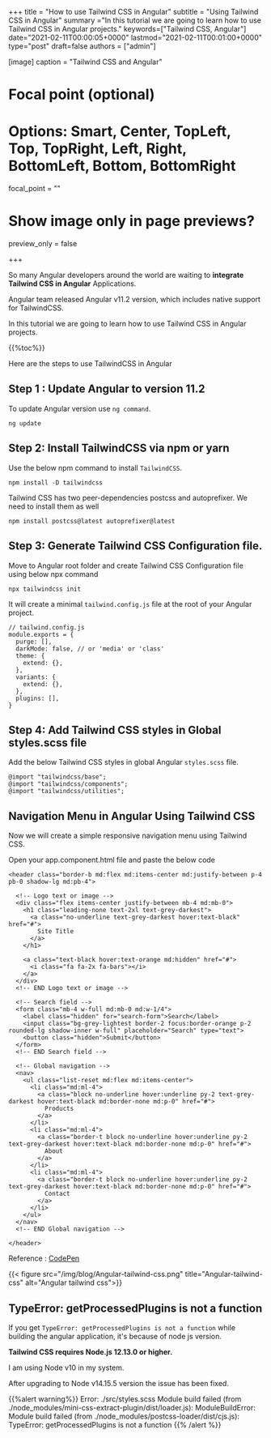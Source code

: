 +++
title = "How to use Tailwind CSS in Angular"
subtitle = "Using Tailwind CSS in Angular"
summary ="In this tutorial we are going to learn how to use Tailwind CSS in Angular projects."
keywords=["Tailwind CSS, Angular"]
date="2021-02-11T00:00:05+0000"
lastmod="2021-02-11T00:01:00+0000"
type="post"
draft=false
authors = ["admin"]

[image]
  caption = "Tailwind CSS and Angular"

  # Focal point (optional)
  # Options: Smart, Center, TopLeft, Top, TopRight, Left, Right, BottomLeft, Bottom, BottomRight
  focal_point = ""

  # Show image only in page previews?
  preview_only = false

+++

So many Angular developers around the world are waiting to **integrate Tailwind CSS in Angular** Applications.

Angular team released Angular v11.2 version, which includes native support for TailwindCSS.

In this tutorial we are going to learn how to use Tailwind CSS in Angular projects.

{{%toc%}}

Here are the steps to use TailwindCSS in Angular 

## Step 1 : Update Angular to version 11.2

To update Angular version use `ng command`.

```
ng update
```

## Step 2: Install TailwindCSS via npm or yarn

Use the below npm command to install `TailwindCSS`.

```
npm install -D tailwindcss
```

Tailwind CSS has two peer-dependencies postcss and autoprefixer. We need to install them as well

```
npm install postcss@latest autoprefixer@latest

```

## Step 3: Generate Tailwind CSS Configuration file.

Move to Angular root folder and create Tailwind CSS Configuration file using below npx command

```
npx tailwindcss init
```

It will create a minimal `tailwind.config.js` file at the root of your Angular project.

```
// tailwind.config.js
module.exports = {
  purge: [],
  darkMode: false, // or 'media' or 'class'
  theme: {
    extend: {},
  },
  variants: {
    extend: {},
  },
  plugins: [],
}
```

## Step 4: Add Tailwind CSS styles in Global styles.scss file

Add the below Tailwind CSS styles in global Angular `styles.scss` file.
```
@import "tailwindcss/base";
@import "tailwindcss/components";
@import "tailwindcss/utilities";

```

## Navigation Menu in Angular Using Tailwind CSS

Now we will create a simple responsive navigation menu using Tailwind CSS.

Open your app.component.html file and paste the below code

```
<header class="border-b md:flex md:items-center md:justify-between p-4 pb-0 shadow-lg md:pb-4">
  
  <!-- Logo text or image -->
  <div class="flex items-center justify-between mb-4 md:mb-0">
    <h1 class="leading-none text-2xl text-grey-darkest">
      <a class="no-underline text-grey-darkest hover:text-black" href="#">
        Site Title
      </a>
    </h1>

    <a class="text-black hover:text-orange md:hidden" href="#">
      <i class="fa fa-2x fa-bars"></i>
    </a>
  </div>
  <!-- END Logo text or image -->
  
  <!-- Search field -->
  <form class="mb-4 w-full md:mb-0 md:w-1/4">
    <label class="hidden" for="search-form">Search</label>
    <input class="bg-grey-lightest border-2 focus:border-orange p-2 rounded-lg shadow-inner w-full" placeholder="Search" type="text">
    <button class="hidden">Submit</button>
  </form>
  <!-- END Search field -->
  
  <!-- Global navigation -->
  <nav>
    <ul class="list-reset md:flex md:items-center">
      <li class="md:ml-4">
        <a class="block no-underline hover:underline py-2 text-grey-darkest hover:text-black md:border-none md:p-0" href="#">
          Products
        </a>
      </li>
      <li class="md:ml-4">
        <a class="border-t block no-underline hover:underline py-2 text-grey-darkest hover:text-black md:border-none md:p-0" href="#">
          About
        </a>
      </li>
      <li class="md:ml-4">
        <a class="border-t block no-underline hover:underline py-2 text-grey-darkest hover:text-black md:border-none md:p-0" href="#">
          Contact
        </a>
      </li>
    </ul>
  </nav>
  <!-- END Global navigation -->

</header>
```

Reference : [CodePen](https://codepen.io/codetimeio/pen/RYMqvL)

{{< figure src="/img/blog/Angular-tailwind-css.png" title="Angular-tailwind-css" alt="Angular tailwind css">}}


## TypeError: getProcessedPlugins is not a function

If you get `TypeError: getProcessedPlugins is not a function` while building the angular application,
it's because of node js version.

**Tailwind CSS requires Node.js 12.13.0 or higher.**

I am using Node v10 in my system.

After upgrading to Node v14.15.5 version the issue has been fixed.

{{%alert warning%}}
Error: ./src/styles.scss
Module build failed (from ./node_modules/mini-css-extract-plugin/dist/loader.js):
ModuleBuildError: Module build failed (from ./node_modules/postcss-loader/dist/cjs.js):
TypeError: getProcessedPlugins is not a function
{{% /alert %}}
